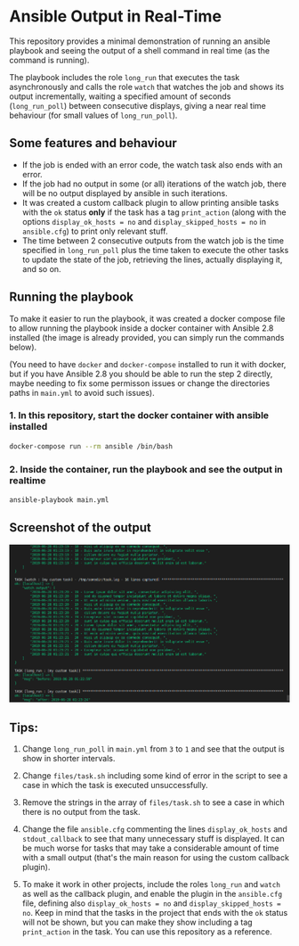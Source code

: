 # Ansible Output in Real-Time

This repository provides a minimal demonstration of running an ansible playbook and seeing the output of a shell command in real time (as the command is running). 

The playbook includes the role `long_run` that executes the task asynchronously and calls the role `watch` that watches the job and shows its output incrementally, waiting a specified amount of seconds (`long_run_poll`) between consecutive displays, giving a near real time behaviour (for small values of `long_run_poll`).

## Some features and behaviour

- If the job is ended with an error code, the watch task also ends with an error.
- If the job had no output in some (or all) iterations of the watch job, there will be no output displayed by ansible in such iterations.
- It was created a custom callback plugin to allow printing ansible tasks with the `ok` status **only** if the task has a tag `print_action` (along with the options `display_ok_hosts = no` and `display_skipped_hosts = no` in `ansible.cfg`) to print only relevant stuff.
- The time between 2 consecutive outputs from the watch job is the time specified in `long_run_poll` plus the time taken to execute the other tasks to update the state of the job, retrieving the lines, actually displaying it, and so on.

## Running the playbook

To make it easier to run the playbook, it was created a docker compose file to allow running the playbook inside a docker container with Ansible 2.8 installed (the image is already provided, you can simply run the commands below).

(You need to have `docker` and `docker-compose` installed to run it with docker, but if you have Ansible 2.8 you should be able to run the step 2 directly, maybe needing to fix some permisson issues or change the directories paths in `main.yml` to avoid such issues).

### 1. In this repository, start the docker container with ansible installed

```bash
docker-compose run --rm ansible /bin/bash
```

### 2. Inside the container, run the playbook and see the output in realtime

```bash
ansible-playbook main.yml
```
## Screenshot of the output

![ansible output image](https://raw.githubusercontent.com/lucasbasquerotto/my-projects/master/images/ansible-output.png)

## Tips:

1) Change `long_run_poll` in `main.yml` from `3` to `1` and see that the output is show in shorter intervals.

2) Change `files/task.sh` including some kind of error in the script to see a case in which the task is executed unsuccessfully.

3) Remove the strings in the array of `files/task.sh` to see a case in which there is no output from the task.

4) Change the file `ansible.cfg` commenting the lines `display_ok_hosts` and `stdout_callback` to see that many unnecessary stuff is displayed. It can be much worse for tasks that may take a considerable amount of time with a small output (that's the main reason for using the custom callback plugin).

5) To make it work in other projects, include the roles `long_run` and `watch` as well as the callback plugin, and enable the plugin in the `ansible.cfg` file, defining also `display_ok_hosts = no` and `display_skipped_hosts = no`. Keep in mind that the tasks in the project that ends with the `ok` status will not be shown, but you can make they show including a tag `print_action` in the task. You can use this repository as a reference.
